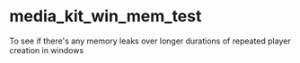 # media_kit_win_mem_test
To see if there's any memory leaks over longer durations of repeated player creation in windows

